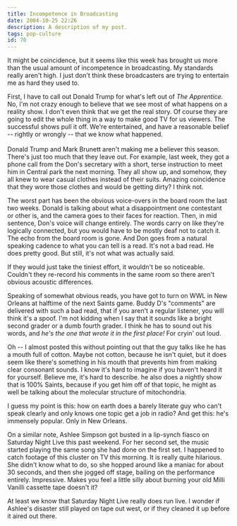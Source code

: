 ```yaml
---
title: Incompetence in Broadcasting
date: 2004-10-25 22:26
description: A description of my post.
tags: pop-culture
id: 70
---
```

It might be coincidence, but it seems like this week has brought us more than the usual amount of incompetence in broadcasting.  My standards really aren't high.  I just don't think these broadcasters are trying to entertain me as hard they used to.

First, I have to call out Donald Trump for what's left out of <i>The Apprentice.</i>  No, I'm not crazy enough to believe that we see most of what happens on a reality show.  I don't even think that we get the real story.  Of course they are going to edit the whole thing in a way to make good TV for us viewers.  The successful shows pull it off.  We're entertained, and have a reasonable belief -- rightly or wrongly -- that we know what happened.
<span class="spanEndPreview">&nbsp;</span><br /><br />Donald Trump and Mark Brunett aren't making me a believer this season.  There's just too much that they leave out.  For example, last week, they got a phone call from the Don's secretary with a short, terse instruction to meet him in Central park the next morning.  They all show up, and somehow, they all knew to wear casual clothes instead of their suits.  Amazing coincidence that they wore those clothes and would be getting dirty?  I think not.

The worst part has been the obvious voice-overs in the board room the last two weeks.  Donald is talking about what a disappointment one contestant or other is, and the camera goes to their faces for reaction.  Then, in mid sentence, Don's voice will change entirely.  The words carry on like they're logically connected, but you would have to be mostly deaf not to catch it.  The echo from the board room is gone.  And Don goes from a natural speaking cadence to what you can tell is a read.  It's not a bad read.  He does pretty good.  But still, it's not what was actually said.

If they would just take the tiniest effort, it wouldn't be so noticeable.  Couldn't they re-record his comments in the same room so there aren't obvious acoustic differences.

Speaking of somewhat obvious reads, you have got to turn on WWL in New Orleans at halftime of the next Saints game.  Buddy D's "comments" are delivered with such a bad read, that if you aren't a regular listener, you will think it's a spoof.  I'm not kidding when I say that it sounds like a bright second grader or a dumb fourth grader.  I think he has to sound out his words, and <i>he's the one that wrote it in the first place!</i>  For cryin' out loud.

Oh -- I almost posted this without pointing out that the guy talks like he has a mouth full of cotton.  Maybe not cotton, because he isn't quiet, but it does seem like there's something in his mouth that prevents him from making clear consonant sounds.  I know it's hard to imagine if you haven't heard it for yourself.  Believe me, it's hard to describe.  he also does a nightly show that is 100% Saints, because if you get him off of that topic, he might as well be talking about the molecular structure of mitochondria.

I guess my point is this:  how on earth does a barely literate guy who can't speak clearly and only knows one topic get a job in radio?  And get this:  he's immensely popular.  Only in New Orleans.

On a similar note, Ashlee Simpson got busted in a lip-synch fiasco on Saturday Night Live this past weekend.  For her second set, the music started playing the same song she had done on the first set.  I happened to catch footage of this cluster on TV this morning.  It is really quite hilarious.  She didn't know what to do, so she hopped around like a maniac for about 30 seconds, and then she jogged off stage, bailing on the performance entirely.  Impressive.  Makes you feel a little silly about burning your old Milli Vanilli cassette tape doesn't it?

At least we know that Saturday Night Live really does run live.  I wonder if Ashlee's disaster still played on tape out west, or if they cleaned it up before it aired out there.
